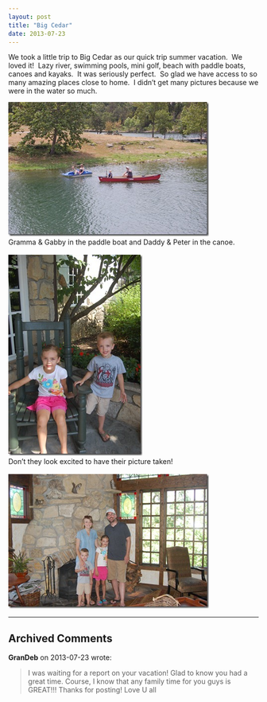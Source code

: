 ```yaml
---
layout: post
title: "Big Cedar"
date: 2013-07-23
---
```


<p>We took a little trip to Big Cedar as our quick trip summer vacation.&#160; We loved it!&#160; Lazy river, swimming pools, mini golf, beach with paddle boats, canoes and kayaks.&#160; It was seriously perfect.&#160; So glad we have access to so many amazing places close to home.&#160; I didn’t get many pictures because we were in the water so much.&#160; </p>  <p><a href="/assets/images/DSC_4938.jpg" target="_blank"><img style="background-image: none; border-right-width: 0px; margin: 0px; padding-left: 0px; padding-right: 0px; display: inline; border-top-width: 0px; border-bottom-width: 0px; border-left-width: 0px; padding-top: 0px" title="DSC_4938" border="0" alt="DSC_4938" src="/assets/images/DSC_4938_thumb.jpg" width="404" height="270" /></a>     <br />Gramma &amp; Gabby in the paddle boat and Daddy &amp; Peter in the canoe.     <br />    <br /><a href="/assets/images/DSC_4940.jpg" target="_blank"><img style="background-image: none; border-right-width: 0px; margin: 0px; padding-left: 0px; padding-right: 0px; display: inline; border-top-width: 0px; border-bottom-width: 0px; border-left-width: 0px; padding-top: 0px" title="DSC_4940" border="0" alt="DSC_4940" src="/assets/images/DSC_4940_thumb.jpg" width="270" height="404" /></a>     <br />Don’t they look excited to have their picture taken!     <br />    <br /><a href="/assets/images/DSC_4948.jpg" target="_blank"><img style="background-image: none; border-right-width: 0px; margin: 0px; padding-left: 0px; padding-right: 0px; display: inline; border-top-width: 0px; border-bottom-width: 0px; border-left-width: 0px; padding-top: 0px" title="DSC_4948" border="0" alt="DSC_4948" src="/assets/images/DSC_4948_thumb.jpg" width="404" height="270" /></a></p>


---

## Archived Comments

**GranDeb** on 2013-07-23 wrote:

> I was waiting for a report on your vacation!  Glad to know you had a great time.  Course, I know that any family time for you guys is GREAT!!!  Thanks for posting!  Love U all
